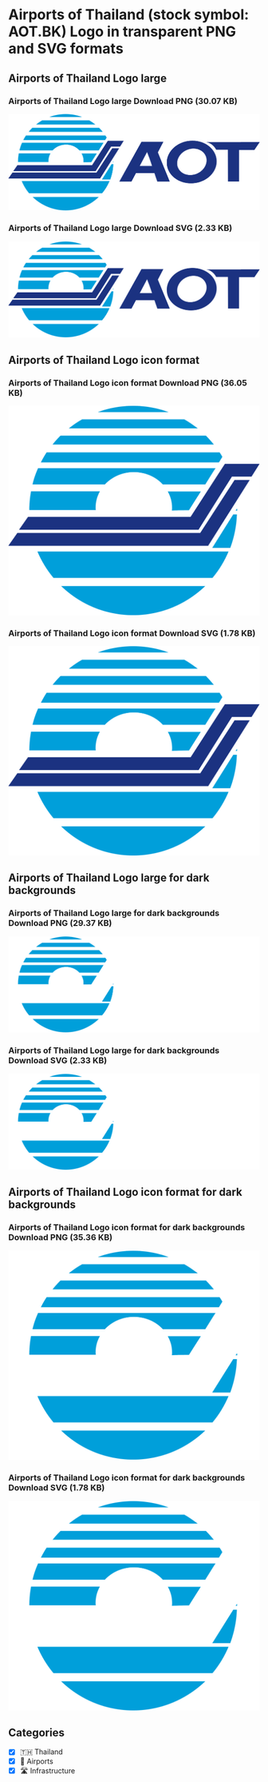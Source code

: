 # Airports of Thailand (stock symbol: AOT.BK) Logo in transparent PNG and SVG formats

## Airports of Thailand Logo large

### Airports of Thailand Logo large Download PNG (30.07 KB)

![Airports of Thailand Logo large Download PNG (30.07 KB)](/img/orig/AOT.BK_BIG-490a8b95.png)

### Airports of Thailand Logo large Download SVG (2.33 KB)

![Airports of Thailand Logo large Download SVG (2.33 KB)](/img/orig/AOT.BK_BIG-5181776a.svg)

## Airports of Thailand Logo icon format

### Airports of Thailand Logo icon format Download PNG (36.05 KB)

![Airports of Thailand Logo icon format Download PNG (36.05 KB)](/img/orig/AOT.BK-93f4b6c9.png)

### Airports of Thailand Logo icon format Download SVG (1.78 KB)

![Airports of Thailand Logo icon format Download SVG (1.78 KB)](/img/orig/AOT.BK-7b182f25.svg)

## Airports of Thailand Logo large for dark backgrounds

### Airports of Thailand Logo large for dark backgrounds Download PNG (29.37 KB)

![Airports of Thailand Logo large for dark backgrounds Download PNG (29.37 KB)](/img/orig/AOT.BK_BIG.D-45c26c9a.png)

### Airports of Thailand Logo large for dark backgrounds Download SVG (2.33 KB)

![Airports of Thailand Logo large for dark backgrounds Download SVG (2.33 KB)](/img/orig/AOT.BK_BIG.D-078d3bc8.svg)

## Airports of Thailand Logo icon format for dark backgrounds

### Airports of Thailand Logo icon format for dark backgrounds Download PNG (35.36 KB)

![Airports of Thailand Logo icon format for dark backgrounds Download PNG (35.36 KB)](/img/orig/AOT.BK.D-510839c9.png)

### Airports of Thailand Logo icon format for dark backgrounds Download SVG (1.78 KB)

![Airports of Thailand Logo icon format for dark backgrounds Download SVG (1.78 KB)](/img/orig/AOT.BK.D-3468c0d5.svg)



## Categories
- [x] 🇹🇭 Thailand
- [x] 🛫 Airports
- [x] 🛣️ Infrastructure
